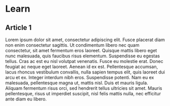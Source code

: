 # Learn

## Article 1

Lorem ipsum dolor sit amet, consectetur adipiscing elit. Fusce placerat diam non enim consectetur sagittis. Ut condimentum libero nec quam consectetur, sit amet fermentum eros laoreet. Quisque mattis libero eget nunc malesuada, quis faucibus risus elementum. Suspendisse eu egestas tellus. Cras ac est eu nisl volutpat venenatis. Fusce eu molestie erat. Donec feugiat ac neque eget laoreet. Aenean id ex est. Pellentesque accumsan, lacus rhoncus vestibulum convallis, nulla sapien tempus elit, quis laoreet dui arcu et ex. Integer interdum nibh eros. Suspendisse potenti. Nam eu ex malesuada, pellentesque magna ut, mattis nisl. Duis et mauris ligula. Aliquam fermentum risus orci, sed hendrerit tellus ultricies sit amet. Mauris pellentesque, risus ut imperdiet suscipit, nisl felis mattis nulla, nec efficitur ante diam eu libero.